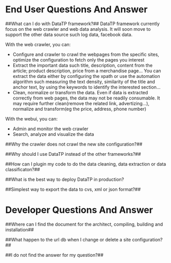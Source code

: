 End User Questions And Answer
=============================

##What can I do with DataTP framework?##
DataTP framework currently focus on the web crawler and web data analysis. It will soon move to support the other data source such log data, facebook data.

With the web crawler, you can:
* Configure and crawler to crawl the webpages from the specific sites, optimize the configuration to fetch only the pages you interest
* Extract the important data such title, description, content from the article; product description, price from a merchandise page... You can
extract the data either by configuring the xpath or use the automation algorithm such measuring the text density, 
similarity of the title and anchor text, by using the keywords to identify the interested section...
* Clean, normalize or transform the data. Even if data is extracted correctly from web pages, the data may not be readily consumable. 
It may require further clean(remove the related link, advertizing...), normalize  and transform(eg the price, address, phone number)

With the webui, you can:

* Admin and monitor the web crawler
* Search, analyze and visualize the data

##Why the crawler does not crawl the new site configuration?##

##Why should I use DataTP instead of the other frameworks?##

##How can I plugin my code to do the data cleaning, data extraction or data classificaton?##

##What is the best way to deploy DataTP in production?

##Simplest way to export the data to cvs, xml or json format?##

Developer Questions And Answer
==============================

##Where can I find the document for the architect, compiling, building and installation##

##What happen to the url db when I change or delete a site configuration?##

##I do not find the answer for my question?##
